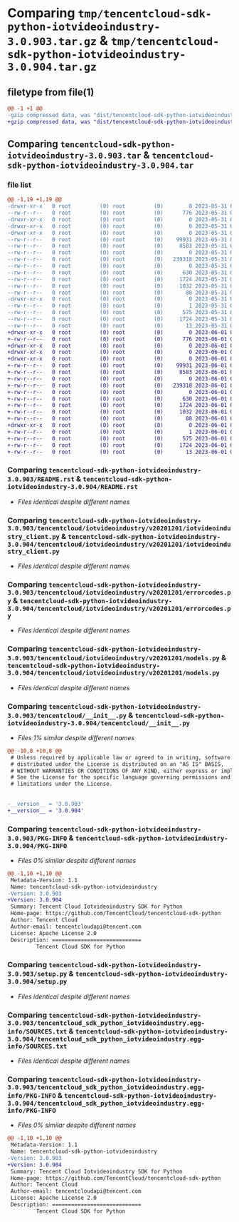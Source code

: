 # Comparing `tmp/tencentcloud-sdk-python-iotvideoindustry-3.0.903.tar.gz` & `tmp/tencentcloud-sdk-python-iotvideoindustry-3.0.904.tar.gz`

## filetype from file(1)

```diff
@@ -1 +1 @@
-gzip compressed data, was "dist/tencentcloud-sdk-python-iotvideoindustry-3.0.903.tar", last modified: Wed May 31 02:14:17 2023, max compression
+gzip compressed data, was "dist/tencentcloud-sdk-python-iotvideoindustry-3.0.904.tar", last modified: Thu Jun  1 02:37:46 2023, max compression
```

## Comparing `tencentcloud-sdk-python-iotvideoindustry-3.0.903.tar` & `tencentcloud-sdk-python-iotvideoindustry-3.0.904.tar`

### file list

```diff
@@ -1,19 +1,19 @@
-drwxr-xr-x   0 root         (0) root         (0)        0 2023-05-31 02:14:17.000000 tencentcloud-sdk-python-iotvideoindustry-3.0.903/
--rw-r--r--   0 root         (0) root         (0)      776 2023-05-31 02:14:17.000000 tencentcloud-sdk-python-iotvideoindustry-3.0.903/README.rst
-drwxr-xr-x   0 root         (0) root         (0)        0 2023-05-31 02:14:17.000000 tencentcloud-sdk-python-iotvideoindustry-3.0.903/tencentcloud/
-drwxr-xr-x   0 root         (0) root         (0)        0 2023-05-31 02:14:17.000000 tencentcloud-sdk-python-iotvideoindustry-3.0.903/tencentcloud/iotvideoindustry/
-drwxr-xr-x   0 root         (0) root         (0)        0 2023-05-31 02:14:17.000000 tencentcloud-sdk-python-iotvideoindustry-3.0.903/tencentcloud/iotvideoindustry/v20201201/
--rw-r--r--   0 root         (0) root         (0)    99931 2023-05-31 02:14:17.000000 tencentcloud-sdk-python-iotvideoindustry-3.0.903/tencentcloud/iotvideoindustry/v20201201/iotvideoindustry_client.py
--rw-r--r--   0 root         (0) root         (0)     8583 2023-05-31 02:14:17.000000 tencentcloud-sdk-python-iotvideoindustry-3.0.903/tencentcloud/iotvideoindustry/v20201201/errorcodes.py
--rw-r--r--   0 root         (0) root         (0)        0 2023-05-31 02:14:17.000000 tencentcloud-sdk-python-iotvideoindustry-3.0.903/tencentcloud/iotvideoindustry/v20201201/__init__.py
--rw-r--r--   0 root         (0) root         (0)   239318 2023-05-31 02:14:17.000000 tencentcloud-sdk-python-iotvideoindustry-3.0.903/tencentcloud/iotvideoindustry/v20201201/models.py
--rw-r--r--   0 root         (0) root         (0)        0 2023-05-31 02:14:17.000000 tencentcloud-sdk-python-iotvideoindustry-3.0.903/tencentcloud/iotvideoindustry/__init__.py
--rw-r--r--   0 root         (0) root         (0)      630 2023-05-31 02:14:17.000000 tencentcloud-sdk-python-iotvideoindustry-3.0.903/tencentcloud/__init__.py
--rw-r--r--   0 root         (0) root         (0)     1724 2023-05-31 02:14:17.000000 tencentcloud-sdk-python-iotvideoindustry-3.0.903/PKG-INFO
--rw-r--r--   0 root         (0) root         (0)     1032 2023-05-31 02:14:17.000000 tencentcloud-sdk-python-iotvideoindustry-3.0.903/setup.py
--rw-r--r--   0 root         (0) root         (0)       88 2023-05-31 02:14:17.000000 tencentcloud-sdk-python-iotvideoindustry-3.0.903/setup.cfg
-drwxr-xr-x   0 root         (0) root         (0)        0 2023-05-31 02:14:17.000000 tencentcloud-sdk-python-iotvideoindustry-3.0.903/tencentcloud_sdk_python_iotvideoindustry.egg-info/
--rw-r--r--   0 root         (0) root         (0)        1 2023-05-31 02:14:17.000000 tencentcloud-sdk-python-iotvideoindustry-3.0.903/tencentcloud_sdk_python_iotvideoindustry.egg-info/dependency_links.txt
--rw-r--r--   0 root         (0) root         (0)      575 2023-05-31 02:14:17.000000 tencentcloud-sdk-python-iotvideoindustry-3.0.903/tencentcloud_sdk_python_iotvideoindustry.egg-info/SOURCES.txt
--rw-r--r--   0 root         (0) root         (0)     1724 2023-05-31 02:14:17.000000 tencentcloud-sdk-python-iotvideoindustry-3.0.903/tencentcloud_sdk_python_iotvideoindustry.egg-info/PKG-INFO
--rw-r--r--   0 root         (0) root         (0)       13 2023-05-31 02:14:17.000000 tencentcloud-sdk-python-iotvideoindustry-3.0.903/tencentcloud_sdk_python_iotvideoindustry.egg-info/top_level.txt
+drwxr-xr-x   0 root         (0) root         (0)        0 2023-06-01 02:37:46.000000 tencentcloud-sdk-python-iotvideoindustry-3.0.904/
+-rw-r--r--   0 root         (0) root         (0)      776 2023-06-01 02:37:46.000000 tencentcloud-sdk-python-iotvideoindustry-3.0.904/README.rst
+drwxr-xr-x   0 root         (0) root         (0)        0 2023-06-01 02:37:46.000000 tencentcloud-sdk-python-iotvideoindustry-3.0.904/tencentcloud/
+drwxr-xr-x   0 root         (0) root         (0)        0 2023-06-01 02:37:46.000000 tencentcloud-sdk-python-iotvideoindustry-3.0.904/tencentcloud/iotvideoindustry/
+drwxr-xr-x   0 root         (0) root         (0)        0 2023-06-01 02:37:46.000000 tencentcloud-sdk-python-iotvideoindustry-3.0.904/tencentcloud/iotvideoindustry/v20201201/
+-rw-r--r--   0 root         (0) root         (0)    99931 2023-06-01 02:37:46.000000 tencentcloud-sdk-python-iotvideoindustry-3.0.904/tencentcloud/iotvideoindustry/v20201201/iotvideoindustry_client.py
+-rw-r--r--   0 root         (0) root         (0)     8583 2023-06-01 02:37:46.000000 tencentcloud-sdk-python-iotvideoindustry-3.0.904/tencentcloud/iotvideoindustry/v20201201/errorcodes.py
+-rw-r--r--   0 root         (0) root         (0)        0 2023-06-01 02:37:46.000000 tencentcloud-sdk-python-iotvideoindustry-3.0.904/tencentcloud/iotvideoindustry/v20201201/__init__.py
+-rw-r--r--   0 root         (0) root         (0)   239318 2023-06-01 02:37:46.000000 tencentcloud-sdk-python-iotvideoindustry-3.0.904/tencentcloud/iotvideoindustry/v20201201/models.py
+-rw-r--r--   0 root         (0) root         (0)        0 2023-06-01 02:37:46.000000 tencentcloud-sdk-python-iotvideoindustry-3.0.904/tencentcloud/iotvideoindustry/__init__.py
+-rw-r--r--   0 root         (0) root         (0)      630 2023-06-01 02:37:46.000000 tencentcloud-sdk-python-iotvideoindustry-3.0.904/tencentcloud/__init__.py
+-rw-r--r--   0 root         (0) root         (0)     1724 2023-06-01 02:37:46.000000 tencentcloud-sdk-python-iotvideoindustry-3.0.904/PKG-INFO
+-rw-r--r--   0 root         (0) root         (0)     1032 2023-06-01 02:37:46.000000 tencentcloud-sdk-python-iotvideoindustry-3.0.904/setup.py
+-rw-r--r--   0 root         (0) root         (0)       88 2023-06-01 02:37:46.000000 tencentcloud-sdk-python-iotvideoindustry-3.0.904/setup.cfg
+drwxr-xr-x   0 root         (0) root         (0)        0 2023-06-01 02:37:46.000000 tencentcloud-sdk-python-iotvideoindustry-3.0.904/tencentcloud_sdk_python_iotvideoindustry.egg-info/
+-rw-r--r--   0 root         (0) root         (0)        1 2023-06-01 02:37:46.000000 tencentcloud-sdk-python-iotvideoindustry-3.0.904/tencentcloud_sdk_python_iotvideoindustry.egg-info/dependency_links.txt
+-rw-r--r--   0 root         (0) root         (0)      575 2023-06-01 02:37:46.000000 tencentcloud-sdk-python-iotvideoindustry-3.0.904/tencentcloud_sdk_python_iotvideoindustry.egg-info/SOURCES.txt
+-rw-r--r--   0 root         (0) root         (0)     1724 2023-06-01 02:37:46.000000 tencentcloud-sdk-python-iotvideoindustry-3.0.904/tencentcloud_sdk_python_iotvideoindustry.egg-info/PKG-INFO
+-rw-r--r--   0 root         (0) root         (0)       13 2023-06-01 02:37:46.000000 tencentcloud-sdk-python-iotvideoindustry-3.0.904/tencentcloud_sdk_python_iotvideoindustry.egg-info/top_level.txt
```

### Comparing `tencentcloud-sdk-python-iotvideoindustry-3.0.903/README.rst` & `tencentcloud-sdk-python-iotvideoindustry-3.0.904/README.rst`

 * *Files identical despite different names*

### Comparing `tencentcloud-sdk-python-iotvideoindustry-3.0.903/tencentcloud/iotvideoindustry/v20201201/iotvideoindustry_client.py` & `tencentcloud-sdk-python-iotvideoindustry-3.0.904/tencentcloud/iotvideoindustry/v20201201/iotvideoindustry_client.py`

 * *Files identical despite different names*

### Comparing `tencentcloud-sdk-python-iotvideoindustry-3.0.903/tencentcloud/iotvideoindustry/v20201201/errorcodes.py` & `tencentcloud-sdk-python-iotvideoindustry-3.0.904/tencentcloud/iotvideoindustry/v20201201/errorcodes.py`

 * *Files identical despite different names*

### Comparing `tencentcloud-sdk-python-iotvideoindustry-3.0.903/tencentcloud/iotvideoindustry/v20201201/models.py` & `tencentcloud-sdk-python-iotvideoindustry-3.0.904/tencentcloud/iotvideoindustry/v20201201/models.py`

 * *Files identical despite different names*

### Comparing `tencentcloud-sdk-python-iotvideoindustry-3.0.903/tencentcloud/__init__.py` & `tencentcloud-sdk-python-iotvideoindustry-3.0.904/tencentcloud/__init__.py`

 * *Files 1% similar despite different names*

```diff
@@ -10,8 +10,8 @@
 # Unless required by applicable law or agreed to in writing, software
 # distributed under the License is distributed on an "AS IS" BASIS,
 # WITHOUT WARRANTIES OR CONDITIONS OF ANY KIND, either express or implied.
 # See the License for the specific language governing permissions and
 # limitations under the License.
 
 
-__version__ = '3.0.903'
+__version__ = '3.0.904'
```

### Comparing `tencentcloud-sdk-python-iotvideoindustry-3.0.903/PKG-INFO` & `tencentcloud-sdk-python-iotvideoindustry-3.0.904/PKG-INFO`

 * *Files 0% similar despite different names*

```diff
@@ -1,10 +1,10 @@
 Metadata-Version: 1.1
 Name: tencentcloud-sdk-python-iotvideoindustry
-Version: 3.0.903
+Version: 3.0.904
 Summary: Tencent Cloud Iotvideoindustry SDK for Python
 Home-page: https://github.com/TencentCloud/tencentcloud-sdk-python
 Author: Tencent Cloud
 Author-email: tencentcloudapi@tencent.com
 License: Apache License 2.0
 Description: ============================
         Tencent Cloud SDK for Python
```

### Comparing `tencentcloud-sdk-python-iotvideoindustry-3.0.903/setup.py` & `tencentcloud-sdk-python-iotvideoindustry-3.0.904/setup.py`

 * *Files identical despite different names*

### Comparing `tencentcloud-sdk-python-iotvideoindustry-3.0.903/tencentcloud_sdk_python_iotvideoindustry.egg-info/SOURCES.txt` & `tencentcloud-sdk-python-iotvideoindustry-3.0.904/tencentcloud_sdk_python_iotvideoindustry.egg-info/SOURCES.txt`

 * *Files identical despite different names*

### Comparing `tencentcloud-sdk-python-iotvideoindustry-3.0.903/tencentcloud_sdk_python_iotvideoindustry.egg-info/PKG-INFO` & `tencentcloud-sdk-python-iotvideoindustry-3.0.904/tencentcloud_sdk_python_iotvideoindustry.egg-info/PKG-INFO`

 * *Files 0% similar despite different names*

```diff
@@ -1,10 +1,10 @@
 Metadata-Version: 1.1
 Name: tencentcloud-sdk-python-iotvideoindustry
-Version: 3.0.903
+Version: 3.0.904
 Summary: Tencent Cloud Iotvideoindustry SDK for Python
 Home-page: https://github.com/TencentCloud/tencentcloud-sdk-python
 Author: Tencent Cloud
 Author-email: tencentcloudapi@tencent.com
 License: Apache License 2.0
 Description: ============================
         Tencent Cloud SDK for Python
```

